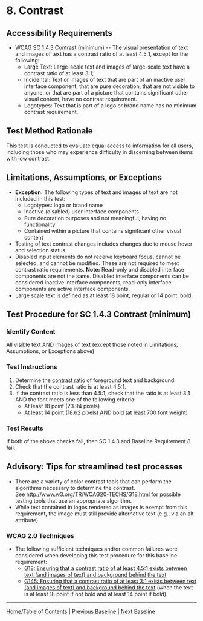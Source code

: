 # 8. Contrast

Accessibility Requirements
--------------------------
-   [WCAG SC 1.4.3 Contrast (minimum)](http://www.w3.org/TR/UNDERSTANDING-WCAG20/visual-audio-contrast-contrast.html) -- The visual presentation of text and images of text has a contrast ratio of at least 4.5:1, except for the following:
    -   Large Text: Large-scale text and images of large-scale text have a contrast ratio of at least 3:1;
    -   Incidental: Text or images of text that are part of an inactive user interface component, that are pure decoration, that are not visible to anyone, or that are part of a picture that contains significant other visual content, have no contrast requirement.
    -   Logotypes: Text that is part of a logo or brand name has no minimum contrast requirement.

Test Method Rationale
---------------------
This test is conducted to evaluate equal access to information for all users, including those who may experience difficulty in discerning between items with low contrast.

Limitations, Assumptions, or Exceptions
---------------------------------------
-   **Exception:** The following types of text and images of text are not included in this test:
    -   Logotypes: logo or brand name
    -   Inactive (disabled) user interface components
    -   Pure decoration purposes and not meaningful, having no functionality
    -   Contained within a picture that contains significant other visual content
-   Testing of text contrast changes includes changes due to mouse hover and selection status.
-   Disabled input elements do not receive keyboard focus, cannot be selected, and cannot be modified. These are not required to meet contrast ratio requirements. **Note:** Read-only and disabled interface components are not the same. Disabled interface components can be considered inactive interface components, read-only interface components are active interface components.
-   Large scale text is defined as at least 18 point, regular or 14 point, bold.

Test Procedure for SC 1.4.3 Contrast (minimum)
----------------------------------------------
### Identify Content
All visible text AND images of text (except those noted in Limitations, Assumptions, or Exceptions above)

### Test Instructions
1.  Determine the [contrast ratio](https://www.w3.org/TR/2008/REC-WCAG20-20081211/#contrast-ratiodef) of foreground text and background.
2.  Check that the contrast ratio is at least 4.5:1.
3.  If the contrast ratio is less than 4.5:1, check that the ratio is at least 3:1 AND the font meets one of the following criteria:
    -   At least 18 point (23.94 pixels)
    -   At least 14 point (18.62 pixels) AND bold (at least 700 font weight)

### Test Results
If both of the above checks fail, then SC 1.4.3 and Baseline Requirement 8 fail.

Advisory: Tips for streamlined test processes
---------------------------------------------
-   There are a variety of color contrast tools that can perform the algorithms necessary to determine the contrast. See <http://www.w3.org/TR/WCAG20-TECHS/G18.html> for possible testing tools that use an appropriate algorithm.
-   While text contained in logos rendered as images is exempt from this requirement, the image must still provide alternative text (e.g., via an alt attribute).

### WCAG 2.0 Techniques
-   The following sufficient techniques and/or common failures were considered when developing this test procedure for this baseline requirement:
    -   [G18: Ensuring that a contrast ratio of at least 4.5:1 exists between text (and images of text) and background behind the text](https://www.w3.org/TR/WCAG20-TECHS/G18.html)
    -   [G145: Ensuring that a contrast ratio of at least 3:1 exists between text (and images of text) and background behind the text](http://www.w3.org/TR/WCAG20-TECHS/G145.html) (when the text is at least 18 point if not bold and at least 14 point if bold).

----------------------------------------
[Home/Table of Contents](index.md) | [Previous Baseline](07Sensory.md) | [Next Baseline](09Flashing.md)
